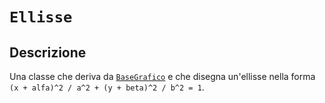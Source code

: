 # `Ellisse`

## Descrizione

Una classe che deriva da [`BaseGrafico`](BaseGrafico.md) e che disegna un'ellisse nella forma
`(x + alfa)^2 / a^2 + (y + beta)^2 / b^2 = 1`.
